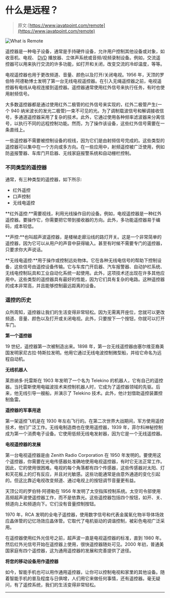 # 什么是远程？

> 原文:[https://www.javatpoint.com/remote](https://www.javatpoint.com/remote)

![What is Remote](../Images/16295d8dbc81ca52712f08c491035c48.png)

遥控器是一种电子设备，通常是手持硬件设备，允许用户控制其他设备或对象，如收音机、电视、 [DVD](https://www.javatpoint.com/dvd-full-form) 播放器、立体声系统或音频/视频录制设备。例如，交流遥控器可以用来执行交流的许多功能，如打开和关闭，改变交流的冷却温度，等等。

电视遥控器也用于更改频道、音量、颜色以及打开/关闭电视。1956 年，天顶的罗伯特·阿德勒博士发明了第一台无线电视遥控器。在引入无绳遥控器之前，电视遥控器有电线从电视连接到遥控器。遥控器通常使用红外信号来执行任务，有时也使用射频信号。

大多数遥控器都是通过使用红外二极管的红外信号来实现的，红外二极管产生(一个 940 纳米波长的发光二极管)一束不可见的光。为了调制载波信号和解调接收信号，多通道遥控器采用了复杂的技术。此外，它通过使用各种频率滤波器来分离信号，以执行不同的远程控制功能。然而，为了操作该设备，这些红外信号需要在一条直线上。

一些遥控器不需要被控制设备的视线，因为它们是由射频信号完成的。这些类型的遥控器可以集中在一个方向或多方向。在一些应用中，射频遥控被广泛使用，例如防盗报警器、车库门开启器、无线家庭报警系统和自动栅栏控制。

### 不同类型的遥控器

通常，有三种类型的遥控器，如下所示:

*   红外遥控
*   口声控制
*   无线电遥控

**红外遥控:**需要视线，利用光线操作目的设备。例如，电视遥控器是一种红外遥控器。要操作它，你需要把它带到接收器的方向。此外，多功能遥控器易于编码，成本较低。

**声控:**也叫超声波遥控器，是楼梯走廊沿线的路灯开关。这是一个非常简单的遥控器，因为它可以从用户的声音中获得输入。甚至有时候不需要专门的遥控器，只要求你大声说话。

**无线电遥控:**用于操作或控制远处物体。它在各种无线电信号的帮助下控制设备，这些信号由遥控设备传输。它与车库门开启器、汽车报警器、自动护栏系统、无线电控制玩具和工业自动化系统一起使用。此外，这项技术还出现在许多其他应用中。这些类型的遥控器具有最好的性能，因为它们具有复杂的电路。这种遥控器的成本非常高，并且能够控制最远距离的设备。

### 遥控的历史

众所周知，遥控器让我们的生活变得非常轻松。因为无需离开座位，您就可以更改频道、音量、颜色以及打开或关闭电视。此外，只要按下一个按钮，你就可以打开车门。

**第一个遥控器**

19 世纪，遥控器第一次被制造出来。1898 年，第一台无线遥控器由塞尔维亚裔美国发明家尼古拉·特斯拉发明。他用它通过无线电波控制微型船，并给它命名为远程自动机。

**无线机器人**

莱昂纳多·托雷斯在 1903 年发明了一个名为 Telekino 的机器人，它有自己的遥控器。当托雷斯使用电磁波技术来控制机器人时，它成为了遥控器领域的先驱。后来，他无线引导一艘船，并演示了 Telekino 技术。此外，他计划借助遥控装置控制鱼雷。

**遥控器的军事用途**

第一架遥控飞机是在 1930 年左右飞行的。在第二次世界大战期间，军方使用遥控技术，他们广泛工作。无线电制造商也在使用遥控器，1939 年，菲尔科神秘控制成为第一个消费电子设备。它使用低频无线电发射器，因为它是一个无线遥控器。

**电视遥控器的发展**

第一台电视遥控器是由 Zenith Radio Corporation 在 1950 年发明的。要使用这个遥控器，你需要在光电传感器处准确地使用电视遥控器，有时它无法正常工作。因此，它的使用很困难。电视的每个角落都有四个传感器，这些传感器对太阳、灯和天花板上的灯有反应，并且对光敏感。这些功能通常是由意外通道的变化引起的。但这比靠近电视改变频道、通过电视上的按钮调节音量更有益。

天顶公司的罗伯特·阿德勒在 1956 年发明了太空指挥控制系统。太空司令部使用高频超声波使遥控器工作，而不是依靠光。这些遥控器包括四个按钮，如开、关、频道向上和频道向下。它们没有音量控制按钮。

1970 年，RCA 发明的全电子遥控器，使用数字信号和代表金属氧化物半导体场效应晶体管的记忆场效应晶体管。它取代了电机驱动的调谐控制，被彩色电视广泛采用。

在遥控器使用红外光信号之前，超声波一直是电视遥控器的标准，直到 1980 年。然后红外光信号开始在遥控器上使用，很快遥控器随处可见。2000 年初，普通美国家庭有四个遥控器，这为通用遥控器的发展和完善提供了途径。

**将您的移动设备用作遥控器**

如今，智能手机也可以用作通用遥控器，让你可以控制电视和家里的其他设备。随着智能手机的普及程度与日俱增，人们用它来做任何事情，还有遥控器。毫无疑问，有了遥控系统，我们的生活变得非常轻松。

* * *